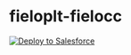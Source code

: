 # fieloplt-fielocc

<a href="https://githubsfdeploy.herokuapp.com?owner=Fielo-Connectors&repo=fieloplt-fielocc">
  <img alt="Deploy to Salesforce"
       src="https://raw.githubusercontent.com/afawcett/githubsfdeploy/master/src/main/webapp/resources/img/deploy.png">
</a>
